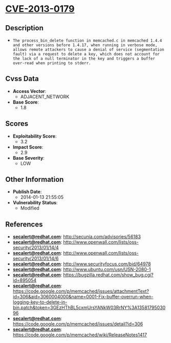
# [CVE-2013-0179](https://cve.mitre.org/cgi-bin/cvename.cgi?name=CVE-2013-0179)

## Description

- `The process_bin_delete function in memcached.c in memcached 1.4.4 and other versions before 1.4.17, when running in verbose mode, allows remote attackers to cause a denial of service (segmentation fault) via a request to delete a key, which does not account for the lack of a null terminator in the key and triggers a buffer over-read when printing to stderr.`

## Cvss Data

- **Access Vector**:
  - ADJACENT_NETWORK
- **Base Score**:
  - 1.8

## Scores

- **Exploitability Score**:
  - 3.2
- **Impact Score**:
  - 2.9
- **Base Severity**:
  - LOW

## Other Information

- **Publish Date**:
  - 2014-01-13 21:55:05
- **Vulnerability Status**:
  - Modified

## References

- **secalert@redhat.com**: http://secunia.com/advisories/56183
- **secalert@redhat.com**: http://www.openwall.com/lists/oss-security/2013/01/14/4
- **secalert@redhat.com**: http://www.openwall.com/lists/oss-security/2013/01/14/6
- **secalert@redhat.com**: http://www.securityfocus.com/bid/64978
- **secalert@redhat.com**: http://www.ubuntu.com/usn/USN-2080-1
- **secalert@redhat.com**: https://bugzilla.redhat.com/show_bug.cgi?id=895054
- **secalert@redhat.com**: https://code.google.com/p/memcached/issues/attachmentText?id=306&aid=3060004000&name=0001-Fix-buffer-overrun-when-logging-key-to-delete-in-bin.patch&token=3GEzHThBL5cxmUrsYANkW03RrNY%3A1358179503096
- **secalert@redhat.com**: https://code.google.com/p/memcached/issues/detail?id=306
- **secalert@redhat.com**: https://code.google.com/p/memcached/wiki/ReleaseNotes1417
